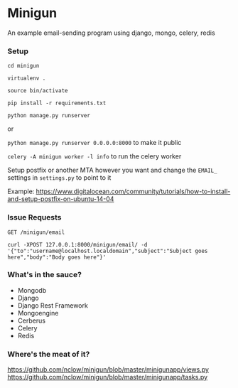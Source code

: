 # Minigun

An example email-sending program using django, mongo, celery, redis

### Setup

`cd minigun`

`virtualenv .`

`source bin/activate`

`pip install -r requirements.txt`

`python manage.py runserver`

or

`python manage.py runserver 0.0.0.0:8000` to make it public

`celery -A minigun worker -l info` to run the celery worker

Setup postfix or another MTA however you want and change the `EMAIL_` settings in `settings.py` to point to it

Example: https://www.digitalocean.com/community/tutorials/how-to-install-and-setup-postfix-on-ubuntu-14-04

### Issue Requests

`GET /minigun/email`

```curl -XPOST 127.0.0.1:8000/minigun/email/ -d '{"to":"username@localhost.localdomain","subject":"Subject goes here","body":"Body goes here"}'```

### What's in the sauce?

* Mongodb
* Django
* Django Rest Framework
* Mongoengine
* Cerberus
* Celery
* Redis

### Where's the meat of it?

https://github.com/nclow/minigun/blob/master/minigunapp/views.py
https://github.com/nclow/minigun/blob/master/minigunapp/tasks.py
